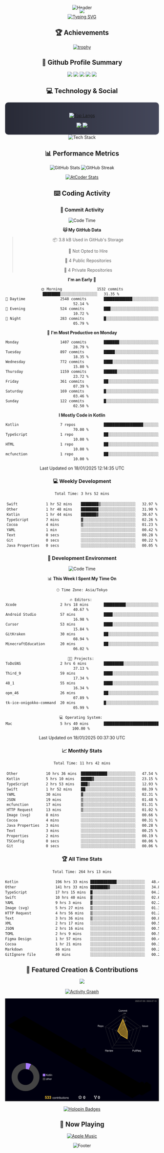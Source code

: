 <div align="center">
  
![Header](https://capsule-render.vercel.app/api?type=waving&color=gradient&customColorList=12&height=300&section=header&text=Welcome%20to%20Batapii's%20Universe&fontSize=50&animation=fadeIn&fontAlignY=40&desc=Android%20Developer%20|%20Kotlin%20LOVE%20)

<div style="margin-top: -20px;">
  <img src="https://readme-typing-svg.herokuapp.com/?lines=Crafting+Android+Experiences;Building+Tomorrow's+Apps+Today;Always+Learning,+Always+Growing&font=Fira%20Code&center=true&width=440&height=45&color=f75c7e&vCenter=true&size=22&pause=1000">
</div>

<a href="https://git.io/typing-svg">
  <img src="https://readme-typing-svg.demolab.com?font=Fira+Code&weight=600&size=28&duration=4000&pause=1000&center=true&vCenter=true&width=800&lines=Hey+there!+I'm+Batapii+%F0%9F%91%8B;Android+Developer+from+Japan+%F0%9F%87%AF%F0%9F%87%B5" alt="Typing SVG" />
</a>

## 🏆 Achievements

[![trophy](https://github-profile-trophy.vercel.app/?username=batapii&theme=onestar&no-frame=true&no-bg=true&column=8&rank=SECRET,SSS,SS,S,AAA,AA,A,B,C,?&margin-w=10&margin-h=10)](https://github.com/ryo-ma/github-profile-trophy)

## 🎯 Github Profile Summary

<div align="center">
  <img src="http://github-profile-summary-cards.vercel.app/api/cards/profile-details?username=batapii&theme=radical" />
  <img src="http://github-profile-summary-cards.vercel.app/api/cards/repos-per-language?username=batapii&theme=radical" />
  <img src="http://github-profile-summary-cards.vercel.app/api/cards/most-commit-language?username=batapii&theme=radical" />
  <img src="http://github-profile-summary-cards.vercel.app/api/cards/stats?username=batapii&theme=radical" />
  <img src="http://github-profile-summary-cards.vercel.app/api/cards/productive-time?username=batapii&theme=radical" />
</div>

## 💻 Technology & Social

<div align="center" style="background: linear-gradient(to right, #282A36, #44475A); padding: 20px; border-radius: 10px;">

[![Top Langs](https://github-readme-stats.vercel.app/api/top-langs/?username=batapii
)](https://github.com/anuraghazra/github-readme-stats)

<div style="margin-top: 15px">
<a href="https://github.com/batapii"><img src="https://img.shields.io/github/followers/batapii?style=for-the-badge&logo=github&label=Follow&color=ff6e96&labelColor=282A36"/></a>
<a href="https://twitter.com/batapii3939"><img src="https://img.shields.io/twitter/follow/batapii?style=for-the-badge&logo=twitter&color=1DA1F2&labelColor=282A36&label= Twitter"/></a>
</div>

</div>

<div align="center">
<img src="https://github-readme-tech-stack.vercel.app/api/cards?title=Tech+Stack&align=center&titleAlign=center&fontSize=20&lineHeight=10&lineCount=4&theme=github_dark&width=800&bg=%230D1117&badge=%23161B22&border=%2321262D&titleColor=%2358A6FF&line1=kotlin%2Ckotlin%2C0095D5%3Bandroid%2Candroid%2C00ff00%3Bjetpackcompose%2Cjetpack%2C4285F4%3B&line2=swift%2Cswift%2CFA7343%3Bfirebase%2Cfirebase%2CFFCA28%3Bgithub%2Cgithub%2C181717%3B&line3=typescript%2Ctypescript%2C3178C6%3Bgraphql%2Cgraphql%2CE10098%3Bsupabase%2Csupabase%2C3FCF8E%3B&line4=gradle%2Cgradle%2C02303A%3Bgitkraken%2Cgitkraken%2C179287%3Bpostman%2Cpostman%2CFF6C37%3B" alt="Tech Stack" />
</div>



## 📊 Performance Metrics

<div align="center">

![GitHub Stats](https://github-readme-stats.vercel.app/api?username=batapii&show_icons=true&theme=radical&hide_border=true&bg_color=0D1117)
![GitHub Streak](https://github-readme-streak-stats.herokuapp.com/?user=batapii&theme=radical&hide_border=true&background=0D1117)

[![AtCoder Stats](https://atcoder-readme-stats.vercel.app/stats/batapii3939?theme=dark&show_history=5&width=495)](https://github.com/iwbc-mzk/atcoder-readme-stats)

</div>

## ⌨️ Coding Activity

### 🌟 Commit Activity
<!--START_SECTION:commit-stats-->
![Code Time](http://img.shields.io/badge/Code%20Time-406%20hrs%2025%20mins-blue)

**🐱 My GitHub Data** 

> 📦 3.8 kB Used in GitHub's Storage 
 > 
> 🚫 Not Opted to Hire
 > 
> 📜 4 Public Repositories 
 > 
> 🔑 4 Private Repositories 
 > 
**I'm an Early 🐤** 

```text
🌞 Morning                1532 commits        ████████░░░░░░░░░░░░░░░░░   31.35 % 
🌆 Daytime                2548 commits        █████████████░░░░░░░░░░░░   52.14 % 
🌃 Evening                524 commits         ███░░░░░░░░░░░░░░░░░░░░░░   10.72 % 
🌙 Night                  283 commits         █░░░░░░░░░░░░░░░░░░░░░░░░   05.79 % 
```
📅 **I'm Most Productive on Monday** 

```text
Monday                   1407 commits        ███████░░░░░░░░░░░░░░░░░░   28.79 % 
Tuesday                  897 commits         █████░░░░░░░░░░░░░░░░░░░░   18.35 % 
Wednesday                772 commits         ████░░░░░░░░░░░░░░░░░░░░░   15.80 % 
Thursday                 1159 commits        ██████░░░░░░░░░░░░░░░░░░░   23.72 % 
Friday                   361 commits         ██░░░░░░░░░░░░░░░░░░░░░░░   07.39 % 
Saturday                 169 commits         █░░░░░░░░░░░░░░░░░░░░░░░░   03.46 % 
Sunday                   122 commits         █░░░░░░░░░░░░░░░░░░░░░░░░   02.50 % 
```


**I Mostly Code in Kotlin** 

```text
Kotlin                   7 repos             ██████████████████░░░░░░░   70.00 % 
TypeScript               1 repo              ██░░░░░░░░░░░░░░░░░░░░░░░   10.00 % 
HTML                     1 repo              ██░░░░░░░░░░░░░░░░░░░░░░░   10.00 % 
mcfunction               1 repo              ██░░░░░░░░░░░░░░░░░░░░░░░   10.00 % 
```




 Last Updated on 18/01/2025 12:14:35 UTC
<!--END_SECTION:commit-stats-->

### 💻 Weekly Development
<!--START_SECTION:wakatime-->

```txt
Total Time: 3 hrs 52 mins

Swift             1 hr 52 mins    ████████▒░░░░░░░░░░░░░░░░   32.97 %
Other             1 hr 48 mins    ████████░░░░░░░░░░░░░░░░░   31.90 %
Kotlin            1 hr 44 mins    ███████▓░░░░░░░░░░░░░░░░░   30.67 %
TypeScript        7 mins          ▓░░░░░░░░░░░░░░░░░░░░░░░░   02.26 %
Cocoa             4 mins          ▒░░░░░░░░░░░░░░░░░░░░░░░░   01.23 %
YAML              1 min           ░░░░░░░░░░░░░░░░░░░░░░░░░   00.42 %
Text              0 secs          ░░░░░░░░░░░░░░░░░░░░░░░░░   00.28 %
Git               0 secs          ░░░░░░░░░░░░░░░░░░░░░░░░░   00.22 %
Java Properties   0 secs          ░░░░░░░░░░░░░░░░░░░░░░░░░   00.05 %
```

<!--END_SECTION:wakatime-->

### 🔨 Development Environment
<!--START_SECTION:dev-stats-->
![Code Time](http://img.shields.io/badge/Code%20Time-405%20hrs%2046%20mins-blue)

📊 **This Week I Spent My Time On** 

```text
🕑︎ Time Zone: Asia/Tokyo

🔥 Editors: 
Xcode                    2 hrs 18 mins       ██████████░░░░░░░░░░░░░░░   40.67 % 
Android Studio           57 mins             ████░░░░░░░░░░░░░░░░░░░░░   16.98 % 
Cursor                   53 mins             ████░░░░░░░░░░░░░░░░░░░░░   15.84 % 
GitKraken                30 mins             ██░░░░░░░░░░░░░░░░░░░░░░░   08.94 % 
MinecraftEducation       20 mins             ██░░░░░░░░░░░░░░░░░░░░░░░   06.02 % 

🐱‍💻 Projects: 
ToDoSNS                  2 hrs 6 mins        █████████░░░░░░░░░░░░░░░░   37.13 % 
Third_9                  59 mins             ████░░░░░░░░░░░░░░░░░░░░░   17.34 % 
48_1                     55 mins             ████░░░░░░░░░░░░░░░░░░░░░   16.34 % 
opm_46                   26 mins             ██░░░░░░░░░░░░░░░░░░░░░░░   07.89 % 
tk-ice-onigokko-command  20 mins             █░░░░░░░░░░░░░░░░░░░░░░░░   05.99 % 

💻 Operating System: 
Mac                      5 hrs 40 mins       █████████████████████████   100.00 % 
```


 Last Updated on 18/01/2025 00:37:30 UTC
<!--END_SECTION:dev-stats-->

### 📈 Monthly Stats
<!--START_SECTION:wakamonth-->

```txt
Total Time: 11 hrs 42 mins

Other             10 hrs 36 mins  ████████████░░░░░░░░░░░░░   47.54 %
Kotlin            5 hrs 10 mins   █████▓░░░░░░░░░░░░░░░░░░░   23.15 %
TypeScript        2 hrs 53 mins   ███▒░░░░░░░░░░░░░░░░░░░░░   12.93 %
Swift             1 hr 52 mins    ██░░░░░░░░░░░░░░░░░░░░░░░   08.39 %
YAML              30 mins         ▓░░░░░░░░░░░░░░░░░░░░░░░░   02.31 %
JSON              19 mins         ▒░░░░░░░░░░░░░░░░░░░░░░░░   01.48 %
mcfunction        17 mins         ▒░░░░░░░░░░░░░░░░░░░░░░░░   01.31 %
HTTP Request      13 mins         ▒░░░░░░░░░░░░░░░░░░░░░░░░   01.02 %
Image (svg)       8 mins          ░░░░░░░░░░░░░░░░░░░░░░░░░   00.66 %
Cocoa             4 mins          ░░░░░░░░░░░░░░░░░░░░░░░░░   00.31 %
Java Properties   3 mins          ░░░░░░░░░░░░░░░░░░░░░░░░░   00.28 %
Text              3 mins          ░░░░░░░░░░░░░░░░░░░░░░░░░   00.25 %
Properties        2 mins          ░░░░░░░░░░░░░░░░░░░░░░░░░   00.19 %
TSConfig          0 secs          ░░░░░░░░░░░░░░░░░░░░░░░░░   00.06 %
Git               0 secs          ░░░░░░░░░░░░░░░░░░░░░░░░░   00.06 %
```

<!--END_SECTION:wakamonth-->

### 🏆 All Time Stats
<!--START_SECTION:wakaalltime-->

```txt
Total Time: 264 hrs 13 mins

Kotlin                 196 hrs 33 mins ████████████░░░░░░░░░░░░░   48.44 %
Other                  141 hrs 33 mins ████████▓░░░░░░░░░░░░░░░░   34.89 %
TypeScript             17 hrs 15 mins  █░░░░░░░░░░░░░░░░░░░░░░░░   04.25 %
Swift                  10 hrs 40 mins  ▓░░░░░░░░░░░░░░░░░░░░░░░░   02.63 %
YAML                   9 hrs 3 mins    ▓░░░░░░░░░░░░░░░░░░░░░░░░   02.23 %
Image (svg)            5 hrs 27 mins   ▒░░░░░░░░░░░░░░░░░░░░░░░░   01.35 %
HTTP Request           4 hrs 56 mins   ▒░░░░░░░░░░░░░░░░░░░░░░░░   01.22 %
Text                   3 hrs 36 mins   ▒░░░░░░░░░░░░░░░░░░░░░░░░   00.89 %
XML                    2 hrs 17 mins   ░░░░░░░░░░░░░░░░░░░░░░░░░   00.56 %
JSON                   2 hrs 16 mins   ░░░░░░░░░░░░░░░░░░░░░░░░░   00.56 %
TOML                   2 hrs 9 mins    ░░░░░░░░░░░░░░░░░░░░░░░░░   00.53 %
Figma Design           1 hr 57 mins    ░░░░░░░░░░░░░░░░░░░░░░░░░   00.48 %
Cocoa                  1 hr 21 mins    ░░░░░░░░░░░░░░░░░░░░░░░░░   00.34 %
Markdown               56 mins         ░░░░░░░░░░░░░░░░░░░░░░░░░   00.23 %
GitIgnore file         49 mins         ░░░░░░░░░░░░░░░░░░░░░░░░░   00.21 %
```

<!--END_SECTION:wakaalltime-->


## 🌟 Featured Creation & Contributions

<div align="center">
  <a href="https://github.com/batapii/ToDoSNS">
    <img src="https://github-readme-stats.vercel.app/api/pin/?username=batapii&repo=ToDoSNS&theme=radical&hide_border=true&bg_color=0D1117" />
  </a>

[![Activity Graph](https://github-readme-activity-graph.vercel.app/graph?username=batapii&custom_title=Contribution%20Graph&hide_border=true&theme=radical&bg_color=0D1117)](https://github.com/ashutosh00710/github-readme-activity-graph)

![3D Contrib](./profile-3d-contrib/profile-night-rainbow.svg)

[![Holopin Badges](https://holopin.me/batapii)](https://holopin.io/@batapii)

</div>

## 🎵 Now Playing

<div align="center">
  
[![Apple Music](https://music-profile.rayriffy.com/theme/dark.svg?uid=001005.6598667d2ffd4a10a4f429edd0ba24c4.1156)](https://github.com/rayriffy/apple-music-github-profile)

</div>

![Footer](https://capsule-render.vercel.app/api?type=waving&color=gradient&customColorList=12&height=100&section=footer)

</div>
